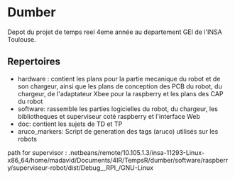 # Dumber

Depot du projet de temps reel 4eme année au departement GEI de l'INSA Toulouse.

## Repertoires
- hardware : contient les plans pour la partie mecanique du robot et de son chargeur, ainsi que les plans de conception des PCB du robot, du chargeur, de l'adaptateur Xbee pour la raspberry  et les plans des CAP du robot
- software: rassemble les parties logicielles du robot, du chargeur, les bibliotheques et superviseur coté raspberry et l'interface Web
- doc: contient les sujets de TD et TP
- aruco_markers: Script de generation des tags (aruco) utilisés sur les robots

path for supervisor :
.netbeans/remote/10.105.1.3/insa-11293-Linux-x86_64/home/madavid/Documents/4IR/TempsR/dumber/software/raspberry/superviseur-robot/dist/Debug__RPI_/GNU-Linux
